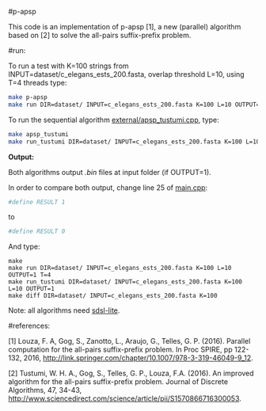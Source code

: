 #p-apsp

This code is an implementation of p-apsp [1], a new (parallel) algorithm based
on [2] to solve the all-pairs suffix-prefix problem.


#run:

To run a test with K=100 strings from INPUT=dataset/c_elegans_ests_200.fasta, overlap threshold L=10, using T=4 threads type:

```sh
make p-apsp
make run DIR=dataset/ INPUT=c_elegans_ests_200.fasta K=100 L=10 OUTPUT=0 T=4
```

To run the sequential algorithm [external/apsp_tustumi.cpp](https://github.com/felipelouza/p-apsp/blob/master/external/apsp_tustumi.cpp), type:
```sh
make apsp_tustumi
make run_tustumi DIR=dataset/ INPUT=c_elegans_ests_200.fasta K=100 L=10 OUTPUT=0
```

**Output:**

Both algorithms output _.bin_ files at input folder (if OUTPUT=1).

In order to compare both output, change line 25 of [main.cpp](https://github.com/felipelouza/p-apsp/blob/master/main.cpp#L25):

```sh
#define RESULT 1
```
to
```sh
#define RESULT 0
```

And type:

```
make
make run DIR=dataset/ INPUT=c_elegans_ests_200.fasta K=100 L=10 OUTPUT=1 T=4
make run_tustumi DIR=dataset/ INPUT=c_elegans_ests_200.fasta K=100 L=10 OUTPUT=1
make diff DIR=dataset/ INPUT=c_elegans_ests_200.fasta K=100
```


Note: all algorithms need [sdsl-lite](https://github.com/simongog/sdsl-lite).

#references:

[1] Louza, F. A, Gog, S., Zanotto, L., Araujo, G., Telles, G. P. (2016). Parallel computation for the all-pairs suffix-prefix problem. In Proc SPIRE, pp 122-132, 2016, http://link.springer.com/chapter/10.1007/978-3-319-46049-9_12.

[2] Tustumi, W. H. A., Gog, S., Telles, G. P., Louza, F.A. (2016). An improved algorithm for the all-pairs suffix-prefix problem. Journal of Discrete Algorithms, 47, 34-43, http://www.sciencedirect.com/science/article/pii/S1570866716300053.



